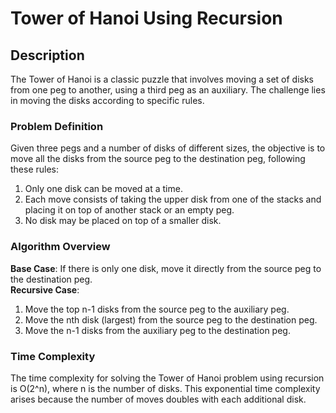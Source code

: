 # Tower of Hanoi Using Recursion

## Description
The Tower of Hanoi is a classic puzzle that involves moving a set of disks from one peg to another, using a third peg as an auxiliary. The challenge lies in moving the disks according to specific rules.

### Problem Definition
Given three pegs and a number of disks of different sizes, the objective is to move all the disks from the source peg to the destination peg, following these rules:
1. Only one disk can be moved at a time.
2. Each move consists of taking the upper disk from one of the stacks and placing it on top of another stack or an empty peg.
3. No disk may be placed on top of a smaller disk.

### Algorithm Overview
**Base Case**: If there is only one disk, move it directly from the source peg to the destination peg.  
**Recursive Case**: 
1. Move the top n-1 disks from the source peg to the auxiliary peg.
2. Move the nth disk (largest) from the source peg to the destination peg.
3. Move the n-1 disks from the auxiliary peg to the destination peg.

### Time Complexity
The time complexity for solving the Tower of Hanoi problem using recursion is O(2^n), where n is the number of disks. This exponential time complexity arises because the number of moves doubles with each additional disk.
